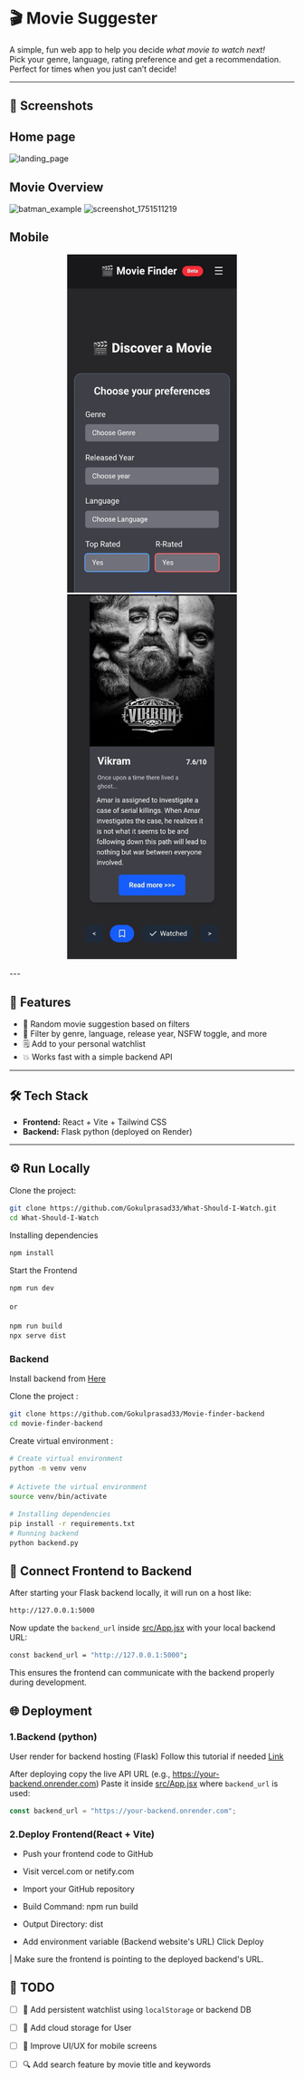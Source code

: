# 🎬 Movie Suggester

A simple, fun web app to help you decide *what movie to watch next!*  
Pick your genre, language, rating preference and get a recommendation.  
Perfect for times when you just can’t decide!

---

## 📸 Screenshots
## Home page

![landing_page](https://github.com/user-attachments/assets/a580ab35-2256-4fb9-96e5-842b9f836758)

## Movie Overview

![batman_example](https://github.com/user-attachments/assets/73f6b186-205f-406e-b07f-1a40f5894ba0)
![screenshot_1751511219](https://github.com/user-attachments/assets/e263f423-1d63-497e-bc6b-fad1428badda)

## Mobile
<p align="center">
  <img src="https://github.com/Gokulprasad33/What-Should-I-Watch/blob/main/Sreenshots/mobile_1.png?raw=true" width="300"/>
  <img src="https://github.com/Gokulprasad33/What-Should-I-Watch/blob/main/Sreenshots/mobile_2.png?raw=true" width="300"/>
</p>
---

## 🚀 Features

- 🎲 Random movie suggestion based on filters
- 🎯 Filter by genre, language, release year, NSFW toggle, and more
- 🗒️ Add to your personal watchlist 
- 💥 Works fast with a simple backend API

---

## 🛠️ Tech Stack

- **Frontend:** React + Vite + Tailwind CSS
- **Backend:** Flask python (deployed on Render)

---

## ⚙️ Run Locally

Clone the project:
```bash
git clone https://github.com/Gokulprasad33/What-Should-I-Watch.git
cd What-Should-I-Watch
```
Installing dependencies
```bash
npm install
```
Start the Frontend
```bash
npm run dev 

or

npm run build
npx serve dist
```

### Backend
Install backend from [Here](https://github.com/Gokulprasad33/Movie-finder-backend)

Clone the project :
```bash
git clone https://github.com/Gokulprasad33/Movie-finder-backend
cd movie-finder-backend
```

Create virtual environment :
```bash
# Create virtual environment
python -m venv venv 

# Activete the virtual environment
source venv/bin/activate  
```

```bash
# Installing dependencies
pip install -r requirements.txt
# Running backend
python backend.py
```
## 🔗 Connect Frontend to Backend

After starting your Flask backend locally, it will run on a host like:

```bash
http://127.0.0.1:5000
```

Now update the `backend_url` inside [src/App.jsx](https://github.com/Gokulprasad33/What-Should-I-Watch/blob/main/src/App.jsx) with your local backend URL:

```bash
const backend_url = "http://127.0.0.1:5000"; 
```
This ensures the frontend can communicate with the backend properly during development.


## 🌐 Deployment

### 1.Backend (python)
User render for backend hosting (Flask)
Follow this tutorial if needed [Link](https://youtu.be/vwoUriuqcio?si=JfMUv2fF2i4nCTze)

 After deploying copy the live API URL (e.g., https://your-backend.onrender.com)
Paste it inside [src/App.jsx](https://github.com/Gokulprasad33/What-Should-I-Watch/blob/main/src/App.jsx) where `backend_url` is used:

```js
const backend_url = "https://your-backend.onrender.com";
```

### 2.Deploy Frontend(React + Vite)

- Push your frontend code to GitHub

- Visit vercel.com or netify.com

- Import your GitHub repository

- Build Command: npm run build

- Output Directory: dist

- Add environment variable (Backend website's URL)
Click Deploy

| Make sure the frontend is pointing to the deployed backend's URL.

## 📝 TODO

- [ ] 💾 Add persistent watchlist using `localStorage` or backend DB
- [ ] 💾 Add cloud storage for User
- [ ] 🎨 Improve UI/UX for mobile screens
- [ ] 🔍 Add search feature by movie title and keywords







